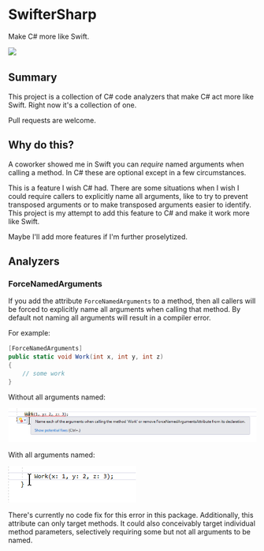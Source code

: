 # SwifterSharp

Make C# more like Swift.

<a href="https://www.nuget.org/packages/SwifterSharp"><img src="https://img.shields.io/nuget/v/SwifterSharp.svg?style=flat"></a>

## Summary

This project is a collection of C# code analyzers that make C# act 
more like Swift. Right now it's a collection of one.

Pull requests are welcome.

## Why do this?

A coworker showed me in Swift you can _require_ named arguments 
when calling a method. In C# these are optional except in a few
circumstances. 

This is a feature I wish C# had. There are some situations when I 
wish I could require callers to explicitly name all arguments, like
to try to prevent transposed arguments or to make transposed
arguments easier to identify. This project is my attempt to add
this feature to C# and make it work more like Swift.

Maybe I'll add more features if I'm further proselytized.

## Analyzers

### ForceNamedArguments

If you add the attribute `ForceNamedArguments` to a method, then
all callers will be forced to explicitly name all arguments when
calling that method. By default not naming all arguments will
result in a compiler error.

For example:

```csharp
[ForceNamedArguments]
public static void Work(int x, int y, int z)
{
    // some work
}
```

Without all arguments named:

![Force Named Arguments Broken](images/ForceNamedArguments-Broken.png)

With all arguments named:

![Force Named Arguments Fixed](images/ForceNamedArguments-Fixed.png)

There's currently no code fix for this error in this package.
Additionally, this attribute can only target methods. It could
also conceivably target individual method parameters, selectively
requiring some but not all arguments to be named.

